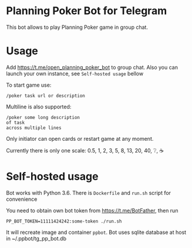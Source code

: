 # Planning Poker Bot for Telegram
This bot allows to play Planning Poker game in group chat.

# Usage
Add https://t.me/open_planning_poker_bot to group chat. Also you can launch your own instance, see `Self-hosted usage` bellow

To start game use:
```
/poker task url or description
``` 

Multiline is also supported:
```
/poker some long description
of task
across multiple lines
```

Only initiator can open cards or restart game at any moment. 

Currently there is only one scale: 0.5, 1, 2, 3, 5, 8, 13, 20, 40, ❔, ☕

# Self-hosted usage
Bot works with Python 3.6. There is `Dockerfile` and `run.sh` script for convenience

You need to obtain own bot token from https://t.me/BotFather, then run

```
PP_BOT_TOKEN=11111424242:some-token ./run.sh
```
It will recreate image and container `ppbot`. Bot uses sqlite database at host in ~/.ppbot/tg_pp_bot.db
